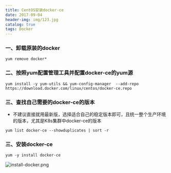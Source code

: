 ```yaml
---
title: CentOS安装docker-ce
date: 2017-09-04
header-img: img/123.jpg
catalog: true
tags: Docker
---
```

### 一、卸载原装的docker
```
yum remove docker*
```

### 二、按照yum配置管理工具并配置docker-ce的yum源
```
yum install -y yum-utils && yum-config-manager  --add-repo https://download.docker.com/linux/centos/docker-ce.repo
```

### 三、查找自己需要的docker-ce的版本
* 不建议直接就用最新版，选择适合自己的稳定版本即可，且统一整个生产环境的版本，尤其是K8s集群中docker-ce的版本
```
yum list docker-ce --showduplicates | sort -r
```

### 三、安装docker-ce 

```
yum -y install docker-ce
```

![install-docker.png](http://q7mj5531m.bkt.clouddn.com/install-docker.png)